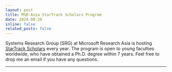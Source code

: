 ```yaml
---
layout: post
title: MSR-Asia StarTrack Scholars Program
date: 2024-08-20
inline: false
related_posts: false
---
```


Systems Research Group (SRG) at Microsoft Research Asia is hosting <a href="https://www.microsoft.com/en-us/research/academic-program/microsoft-research-asia-startrack-program">StarTrack Scholars</a> every year. The program is open to young faculties worldwide, who have obtained a Ph.D. degree within 7 years. Feel free to drop me an email if you have any questions.

---

